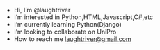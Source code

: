 -  Hi, I’m @laughtriver
-  I’m interested in Python,HTML,Javascript,C#,etc
-  I’m currently learning Python(Django)
-  I’m looking to collaborate on UniPro
-  How to reach me laughtriver@gmail.com

<!---
laughtriver/laughtriver is a ✨ special ✨ repository because its `README.md` (this file) appears on your GitHub profile.
You can click the Preview link to take a look at your changes.
--->
